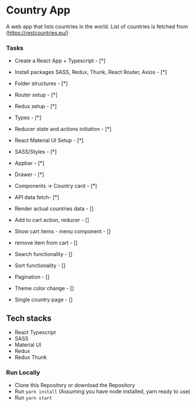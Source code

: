 # Country App
A web app that lists countries in the world. List of countries is fetched from (https://restcountries.eu/)

### Tasks 

- Create a React App + Typescript - [*]
- Install packages SASS, Redux, Thunk, React Router, Axios - [*]
- Folder structures - [*]
- Router setup - [*] 
- Redux setup  - [*]
- Types - [*]
- Reducer state and actions initiation - [*]
- React Material UI Setup - [*]
- SASS/Styles - [*]
- Appbar  - [*]
- Drawer - [*]
- Components -> Country card  - [*]

- API data fetch- [*]
- Render actual countries data - []
- Add to cart action, reducer  - []
- Show cart items - menu component  - []
- remove item from cart - []

- Search functionality - []
- Sort functionality - []
- Pagination - []
- Theme color change - []
- Single country page - []

## Tech stacks
+ React Typescript
+ SASS
+ Material UI
+ Redux
+ Redux Thunk

### Run Locally
+ Clone this Repository or download the Repository
+ Run `yarn install` (Assuming you have node installed, yarn ready to use)
+ Run `yarn start`